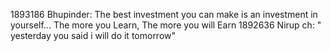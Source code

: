 1893186 Bhupinder: The best investment you can make is an investment in yourself... The more you Learn, The more you will Earn
1892636 Nirup ch: " yesterday you said i will do it tomorrow"